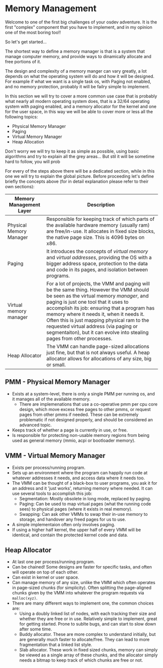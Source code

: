 # Memory Management

Welcome to one of the first big challenges of your osdev adventure. It is the first "complex" component that you have to implement, and in my opinion one of the most boring too!! 

So let's get started...

The shortest way to define a memory manager is that is a system that manage computer memory, and provide ways to dinamically allocate and free portions of it. 

The design and complexity of a memory manger can vary greatly, a lot depends on what the operating system will do and how it will be designed. For example if what we want is a single task os, with Paging not enabled, and no memory protection, probably it will be failry simple to implement. 

In this section we will try to cover a more common use case that is probably what nearly all modern operating system does, that is a 32/64 operating system with paging enabled, and a memory allocator for the kernel and one for the user space, in this way we will be able to cover more or less all the following topics: 

* Physical Memory Manager
* Paging 
* Virtual Memory Manager
* Heap Allocation

Don't worry we will try to keep it as simple as possible, using basic algorithms and try to explain all the grey areas... But stil it will be sometime hard to follow, you will prob

For every of the steps above there will be a dedicated section, while in this one we will try to explain the global picture. Before proceeding let's define briefly the concepts above (for in detail explanation please refer to their own sections): 

| Memory Management Layer | Description |
|-|-------------|
| Physical Memory Manager | Responsible for keeping track of which parts of the available hardware memory (usually ram) are free/in-use. It allocates in fixed size blocks, the native page size. This is 4096 bytes on x86.|
| Paging | It introduces the concepts of *virtual memory* and *virtual addresses*, providing the OS with a bigger address space, protection to the data and code in its pages, and isolation between programs. | 
| Virtual memory manager | For a lot of projects, the VMM and paging will be the same thing. However the VMM should be seen as the virtual memory *manager*, and paging is just one tool that it uses to accomplish its job: ensuring that a program has memory where it needs it, when it needs it. Often this is just mapping physical ram to the requested virtual address (via paging or segmentaiton), but it can evolve into stealing pages from other processes. |
| Heap Allocator | The VMM can handle page-sized allocations just fine, but that is not always useful. A heap allocator allows for allocations of any size, big or small. | 

## PMM - Physical Memory Manager

- Exists at a system-level, there is only a single PMM per running os, and it manages all of the available memory. 
  - There are implemenations that use a co-operative pmm per cpu core design, which move excess free pages to other pmms, or request pages from other pmms if needed. These can be extremely problematic if not designed properly, and should be considered an advanced topic.
- Keeps track of whether a page is currently in use, or free.
- Is responsible for protecting non-usable memory regions from being used as general memory (mmio, acpi or bootloader memory).

## VMM - Virtual Memory Manager
- Exists per process/running program.
- Sets up an environment where the program can happily run code at whatever addresses it needs, and access data where it needs too.
- The VMM can be thought of a black-box to user programs, you ask it for an address and it 'just works', returning memory where needed. It can use several tools to accomplish this job:
   - Segmentation: Mostly obsolete in long mode, replaced by paging.
   - Paging: Can be used to map virtual pages (what the running code sees) to physical pages (where it exists in real memory).
   - Swapping: Can ask other VMMs to swap their in-use memory to storage, and handover any freed pages for us to use.
- A simple implementaion often only involves paging.
- If using a higher half kernel, the upper half of every VMM will be identical, and contain the protected kernel code and data.

## Heap Allocator
- At last one per process/running program. 
- Can be chained! Some designs are faster for specific tasks, and often will operate on top of each other.
- Can exist in kernel or user space.
- Can manage memory of any size, unlike the VMM which often operates in page-sized chunks (for simplicity). Often splitting the page-aligned chunks given by the VMM into whatever the program requests via `malloc(xyz)`.
- There are many different ways to implement one, the common choices are:
  - Using a doubly linked list of nodes, with each tracking their size and whether they are free or in use. Relatively simple to implement, great for getting started. Prone to sublte bugs, and can start to slow down after some time.
  - Buddy allocator. These are more complex to understand initially, but are generally much faster to allocate/free. They can lead to more fragmentation that a linked list style. 
  - Slab allocator. These work in fixed sized chunks, memory can simply be viewed as a single array of these chunks, and the allocator simply needs a bitmap to keep track of which chunks are free or not.
